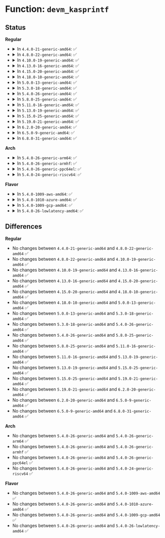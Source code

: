 # Function: <code>devm_kasprintf</code>

## Status
<b>Regular</b>
<ul>
<li>
<details>
<summary>In <code>4.4.0-21-generic-amd64</code>: ✅</summary>

```c
char * devm_kasprintf(struct device * dev, gfp_t gfp, const char * fmt, void (anon))
```

```json
{
  "name": "devm_kasprintf",
  "collision_type": "Unique Global",
  "inline_type": "No",
  "funcs": [
    {
      "addr": 18446744071584414336,
      "name": "devm_kasprintf",
      "external": true,
      "loc": "drivers/base/devres.c:863",
      "file": "drivers/base/devres.c",
      "inline": "seen, unknown",
      "caller_inline": [],
      "caller_func": [
        "drivers/misc/sram.c:sram_probe"
      ]
    }
  ],
  "symbols": [
    {
      "addr": 18446744071584414336,
      "name": "devm_kasprintf",
      "section": ".text",
      "bind": "STB_GLOBAL",
      "size": 101
    }
  ]
}
```
</details>
</li>
<li>
<details>
<summary>In <code>4.8.0-22-generic-amd64</code>: ✅</summary>

```c
char * devm_kasprintf(struct device * dev, gfp_t gfp, const char * fmt, void (anon))
```

```json
{
  "name": "devm_kasprintf",
  "collision_type": "Unique Global",
  "inline_type": "No",
  "funcs": [
    {
      "addr": 18446744071584749664,
      "name": "devm_kasprintf",
      "external": true,
      "loc": "drivers/base/devres.c:863",
      "file": "drivers/base/devres.c",
      "inline": "seen, unknown",
      "caller_inline": [],
      "caller_func": [
        "drivers/misc/sram.c:sram_probe"
      ]
    }
  ],
  "symbols": [
    {
      "addr": 18446744071584749664,
      "name": "devm_kasprintf",
      "section": ".text",
      "bind": "STB_GLOBAL",
      "size": 101
    }
  ]
}
```
</details>
</li>
<li>
<details>
<summary>In <code>4.10.0-19-generic-amd64</code>: ✅</summary>

```c
char * devm_kasprintf(struct device * dev, gfp_t gfp, const char * fmt, void (anon))
```

```json
{
  "name": "devm_kasprintf",
  "collision_type": "Unique Global",
  "inline_type": "No",
  "funcs": [
    {
      "addr": 18446744071584939792,
      "name": "devm_kasprintf",
      "external": true,
      "loc": "drivers/base/devres.c:864",
      "file": "drivers/base/devres.c",
      "inline": "seen, unknown",
      "caller_inline": [],
      "caller_func": [
        "drivers/misc/sram.c:sram_probe"
      ]
    }
  ],
  "symbols": [
    {
      "addr": 18446744071584939792,
      "name": "devm_kasprintf",
      "section": ".text",
      "bind": "STB_GLOBAL",
      "size": 101
    }
  ]
}
```
</details>
</li>
<li>
<details>
<summary>In <code>4.13.0-16-generic-amd64</code>: ✅</summary>

```c
char * devm_kasprintf(struct device * dev, gfp_t gfp, const char * fmt, void (anon))
```

```json
{
  "name": "devm_kasprintf",
  "collision_type": "Unique Global",
  "inline_type": "No",
  "funcs": [
    {
      "addr": 18446744071585024624,
      "name": "devm_kasprintf",
      "external": true,
      "loc": "drivers/base/devres.c:864",
      "file": "drivers/base/devres.c",
      "inline": "seen, unknown",
      "caller_inline": [],
      "caller_func": [
        "drivers/misc/sram.c:sram_probe"
      ]
    }
  ],
  "symbols": [
    {
      "addr": 18446744071585024624,
      "name": "devm_kasprintf",
      "section": ".text",
      "bind": "STB_GLOBAL",
      "size": 102
    }
  ]
}
```
</details>
</li>
<li>
<details>
<summary>In <code>4.15.0-20-generic-amd64</code>: ✅</summary>

```c
char * devm_kasprintf(struct device * dev, gfp_t gfp, const char * fmt, void (anon))
```

```json
{
  "name": "devm_kasprintf",
  "collision_type": "Unique Global",
  "inline_type": "No",
  "funcs": [
    {
      "addr": 18446744071585447232,
      "name": "devm_kasprintf",
      "external": true,
      "loc": "drivers/base/devres.c:864",
      "file": "drivers/base/devres.c",
      "inline": "seen, unknown",
      "caller_inline": [],
      "caller_func": [
        "drivers/misc/sram.c:sram_probe"
      ]
    }
  ],
  "symbols": [
    {
      "addr": 18446744071585447232,
      "name": "devm_kasprintf",
      "section": ".text",
      "bind": "STB_GLOBAL",
      "size": 102
    }
  ]
}
```
</details>
</li>
<li>
<details>
<summary>In <code>4.18.0-10-generic-amd64</code>: ✅</summary>

```c
char * devm_kasprintf(struct device * dev, gfp_t gfp, const char * fmt, void (anon))
```

```json
{
  "name": "devm_kasprintf",
  "collision_type": "Unique Global",
  "inline_type": "No",
  "funcs": [
    {
      "addr": 18446744071585690464,
      "name": "devm_kasprintf",
      "external": true,
      "loc": "drivers/base/devres.c:868",
      "file": "drivers/base/devres.c",
      "inline": "seen, unknown",
      "caller_inline": [],
      "caller_func": [
        "drivers/misc/sram.c:sram_probe"
      ]
    }
  ],
  "symbols": [
    {
      "addr": 18446744071585690464,
      "name": "devm_kasprintf",
      "section": ".text",
      "bind": "STB_GLOBAL",
      "size": 101
    }
  ]
}
```
</details>
</li>
<li>
<details>
<summary>In <code>5.0.0-13-generic-amd64</code>: ✅</summary>

```c
char * devm_kasprintf(struct device * dev, gfp_t gfp, const char * fmt, void (anon))
```

```json
{
  "name": "devm_kasprintf",
  "collision_type": "Unique Global",
  "inline_type": "No",
  "funcs": [
    {
      "addr": 18446744071585820496,
      "name": "devm_kasprintf",
      "external": true,
      "loc": "drivers/base/devres.c:898",
      "file": "drivers/base/devres.c",
      "inline": "seen, unknown",
      "caller_inline": [],
      "caller_func": [
        "drivers/misc/sram.c:sram_probe",
        "drivers/power/supply/charger-manager.c:charger_manager_probe",
        "drivers/mmc/core/slot-gpio.c:mmc_gpio_alloc",
        "drivers/mmc/core/slot-gpio.c:mmc_gpio_alloc"
      ]
    }
  ],
  "symbols": [
    {
      "addr": 18446744071585820496,
      "name": "devm_kasprintf",
      "section": ".text",
      "bind": "STB_GLOBAL",
      "size": 101
    }
  ]
}
```
</details>
</li>
<li>
<details>
<summary>In <code>5.3.0-18-generic-amd64</code>: ✅</summary>

```c
char * devm_kasprintf(struct device * dev, gfp_t gfp, const char * fmt, void (anon))
```

```json
{
  "name": "devm_kasprintf",
  "collision_type": "Unique Global",
  "inline_type": "No",
  "funcs": [
    {
      "addr": 18446744071586054176,
      "name": "devm_kasprintf",
      "external": true,
      "loc": "drivers/base/devres.c:920",
      "file": "drivers/base/devres.c",
      "inline": "seen, unknown",
      "caller_inline": [],
      "caller_func": [
        "drivers/pinctrl/core.c:pinctrl_enable",
        "drivers/misc/sram.c:sram_reserve_regions",
        "drivers/ata/libata-core.c:ata_host_activate",
        "drivers/spi/spi.c:spi_register_controller",
        "drivers/power/supply/charger-manager.c:charger_manager_probe",
        "drivers/mmc/core/slot-gpio.c:mmc_gpio_alloc",
        "drivers/mmc/core/slot-gpio.c:mmc_gpio_alloc"
      ]
    }
  ],
  "symbols": [
    {
      "addr": 18446744071586054176,
      "name": "devm_kasprintf",
      "section": ".text",
      "bind": "STB_GLOBAL",
      "size": 101
    }
  ]
}
```
</details>
</li>
<li>
<details>
<summary>In <code>5.4.0-26-generic-amd64</code>: ✅</summary>

```c
char * devm_kasprintf(struct device * dev, gfp_t gfp, const char * fmt, void (anon))
```

```json
{
  "name": "devm_kasprintf",
  "collision_type": "Unique Global",
  "inline_type": "No",
  "funcs": [
    {
      "addr": 18446744071586202208,
      "name": "devm_kasprintf",
      "external": true,
      "loc": "drivers/base/devres.c:920",
      "file": "drivers/base/devres.c",
      "inline": "seen, unknown",
      "caller_inline": [],
      "caller_func": [
        "drivers/pinctrl/core.c:pinctrl_enable",
        "drivers/misc/sram.c:sram_reserve_regions",
        "drivers/spi/spi.c:spi_register_controller",
        "drivers/power/supply/charger-manager.c:charger_manager_probe",
        "drivers/mmc/core/slot-gpio.c:mmc_gpio_alloc",
        "drivers/mmc/core/slot-gpio.c:mmc_gpio_alloc"
      ]
    }
  ],
  "symbols": [
    {
      "addr": 18446744071586202208,
      "name": "devm_kasprintf",
      "section": ".text",
      "bind": "STB_GLOBAL",
      "size": 101
    }
  ]
}
```
</details>
</li>
<li>
<details>
<summary>In <code>5.8.0-25-generic-amd64</code>: ✅</summary>

```c
char * devm_kasprintf(struct device * dev, gfp_t gfp, const char * fmt, void (anon))
```

```json
{
  "name": "devm_kasprintf",
  "collision_type": "Unique Global",
  "inline_type": "No",
  "funcs": [
    {
      "addr": 18446744071586965136,
      "name": "devm_kasprintf",
      "external": true,
      "loc": "drivers/base/devres.c:920",
      "file": "drivers/base/devres.c",
      "inline": "seen, unknown",
      "caller_inline": [],
      "caller_func": [
        "lib/devres.c:__devm_ioremap_resource",
        "drivers/pinctrl/core.c:pinctrl_init_device_debugfs",
        "drivers/misc/sram.c:sram_add_partition",
        "drivers/spi/spi.c:spi_get_gpio_descs",
        "drivers/power/supply/charger-manager.c:charger_manager_prepare_sysfs",
        "drivers/mmc/core/slot-gpio.c:mmc_gpio_alloc",
        "drivers/mmc/core/slot-gpio.c:mmc_gpio_alloc"
      ]
    }
  ],
  "symbols": [
    {
      "addr": 18446744071586965136,
      "name": "devm_kasprintf",
      "section": ".text",
      "bind": "STB_GLOBAL",
      "size": 101
    }
  ]
}
```
</details>
</li>
<li>
<details>
<summary>In <code>5.11.0-16-generic-amd64</code>: ✅</summary>

```c
char * devm_kasprintf(struct device * dev, gfp_t gfp, const char * fmt, void (anon))
```

```json
{
  "name": "devm_kasprintf",
  "collision_type": "Unique Global",
  "inline_type": "No",
  "funcs": [
    {
      "addr": 18446744071587050480,
      "name": "devm_kasprintf",
      "external": true,
      "loc": "drivers/base/devres.c:1036",
      "file": "drivers/base/devres.c",
      "inline": "seen, unknown",
      "caller_inline": [],
      "caller_func": [
        "lib/devres.c:__devm_ioremap_resource",
        "drivers/pinctrl/core.c:pinctrl_init_device_debugfs",
        "drivers/pci/pci.c:devm_pci_remap_cfg_resource",
        "drivers/misc/sram.c:sram_add_partition",
        "drivers/spi/spi.c:spi_get_gpio_descs",
        "drivers/power/supply/charger-manager.c:charger_manager_prepare_sysfs",
        "drivers/mmc/core/slot-gpio.c:mmc_gpio_alloc",
        "drivers/mmc/core/slot-gpio.c:mmc_gpio_alloc"
      ]
    }
  ],
  "symbols": [
    {
      "addr": 18446744071587050480,
      "name": "devm_kasprintf",
      "section": ".text",
      "bind": "STB_GLOBAL",
      "size": 101
    }
  ]
}
```
</details>
</li>
<li>
<details>
<summary>In <code>5.13.0-19-generic-amd64</code>: ✅</summary>

```c
char * devm_kasprintf(struct device * dev, gfp_t gfp, const char * fmt, void (anon))
```

```json
{
  "name": "devm_kasprintf",
  "collision_type": "Unique Global",
  "inline_type": "No",
  "funcs": [
    {
      "addr": 18446744071586934272,
      "name": "devm_kasprintf",
      "external": true,
      "loc": "drivers/base/devres.c:1036",
      "file": "drivers/base/devres.c",
      "inline": "seen, unknown",
      "caller_inline": [],
      "caller_func": [
        "lib/devres.c:__devm_ioremap_resource",
        "drivers/pinctrl/core.c:pinctrl_init_device_debugfs",
        "drivers/pci/pci.c:devm_pci_remap_cfg_resource",
        "drivers/misc/sram.c:sram_reserve_regions",
        "drivers/spi/spi.c:spi_get_gpio_descs",
        "drivers/power/supply/charger-manager.c:charger_manager_probe",
        "drivers/mmc/core/slot-gpio.c:mmc_gpio_alloc",
        "drivers/mmc/core/slot-gpio.c:mmc_gpio_alloc"
      ]
    }
  ],
  "symbols": [
    {
      "addr": 18446744071586934272,
      "name": "devm_kasprintf",
      "section": ".text",
      "bind": "STB_GLOBAL",
      "size": 101
    }
  ]
}
```
</details>
</li>
<li>
<details>
<summary>In <code>5.15.0-25-generic-amd64</code>: ✅</summary>

```c
char * devm_kasprintf(struct device * dev, gfp_t gfp, const char * fmt, void (anon))
```

```json
{
  "name": "devm_kasprintf",
  "collision_type": "Unique Global",
  "inline_type": "No",
  "funcs": [
    {
      "addr": 18446744071587497728,
      "name": "devm_kasprintf",
      "external": true,
      "loc": "drivers/base/devres.c:1025",
      "file": "drivers/base/devres.c",
      "inline": "seen, unknown",
      "caller_inline": [],
      "caller_func": [
        "lib/devres.c:__devm_ioremap_resource",
        "drivers/pinctrl/core.c:pinctrl_init_device_debugfs",
        "drivers/pci/pci.c:devm_pci_remap_cfg_resource",
        "drivers/misc/sram.c:sram_add_partition",
        "drivers/spi/spi.c:spi_get_gpio_descs",
        "drivers/power/supply/charger-manager.c:charger_manager_probe",
        "drivers/mmc/core/slot-gpio.c:mmc_gpio_alloc",
        "drivers/mmc/core/slot-gpio.c:mmc_gpio_alloc"
      ]
    }
  ],
  "symbols": [
    {
      "addr": 18446744071587497728,
      "name": "devm_kasprintf",
      "section": ".text",
      "bind": "STB_GLOBAL",
      "size": 101
    }
  ]
}
```
</details>
</li>
<li>
<details>
<summary>In <code>5.19.0-21-generic-amd64</code>: ✅</summary>

```c
char * devm_kasprintf(struct device * dev, gfp_t gfp, const char * fmt, void (anon))
```

```json
{
  "name": "devm_kasprintf",
  "collision_type": "Unique Global",
  "inline_type": "No",
  "funcs": [
    {
      "addr": 18446744071588821088,
      "name": "devm_kasprintf",
      "external": true,
      "loc": "drivers/base/devres.c:1025",
      "file": "drivers/base/devres.c",
      "inline": "seen, unknown",
      "caller_inline": [],
      "caller_func": [
        "lib/devres.c:__devm_ioremap_resource",
        "drivers/pinctrl/core.c:pinctrl_init_device_debugfs",
        "drivers/pci/pci.c:devm_pci_remap_cfg_resource",
        "drivers/misc/sram.c:sram_add_partition",
        "drivers/spi/spi.c:spi_get_gpio_descs",
        "drivers/power/supply/charger-manager.c:charger_manager_probe",
        "drivers/mmc/core/slot-gpio.c:mmc_gpio_alloc",
        "drivers/mmc/core/slot-gpio.c:mmc_gpio_alloc"
      ]
    }
  ],
  "symbols": [
    {
      "addr": 18446744071588821088,
      "name": "devm_kasprintf",
      "section": ".text",
      "bind": "STB_GLOBAL",
      "size": 127
    }
  ]
}
```
</details>
</li>
<li>
<details>
<summary>In <code>6.2.0-20-generic-amd64</code>: ✅</summary>

```c
char * devm_kasprintf(struct device * dev, gfp_t gfp, const char * fmt, void (anon))
```

```json
{
  "name": "devm_kasprintf",
  "collision_type": "Unique Global",
  "inline_type": "No",
  "funcs": [
    {
      "addr": 18446744071590320032,
      "name": "devm_kasprintf",
      "external": true,
      "loc": "drivers/base/devres.c:1030",
      "file": "drivers/base/devres.c",
      "inline": "seen, unknown",
      "caller_inline": [],
      "caller_func": [
        "lib/devres.c:__devm_ioremap_resource",
        "drivers/pinctrl/core.c:pinctrl_init_device_debugfs",
        "drivers/misc/sram.c:sram_add_partition",
        "drivers/spi/spi.c:spi_get_gpio_descs",
        "drivers/power/supply/charger-manager.c:charger_manager_probe",
        "drivers/mmc/core/slot-gpio.c:mmc_gpio_alloc",
        "drivers/mmc/core/slot-gpio.c:mmc_gpio_alloc"
      ]
    }
  ],
  "symbols": [
    {
      "addr": 18446744071590320032,
      "name": "devm_kasprintf",
      "section": ".text",
      "bind": "STB_GLOBAL",
      "size": 127
    }
  ]
}
```
</details>
</li>
<li>
<details>
<summary>In <code>6.5.0-9-generic-amd64</code>: ✅</summary>

```c
char * devm_kasprintf(struct device * dev, gfp_t gfp, const char * fmt, void (anon))
```

```json
{
  "name": "devm_kasprintf",
  "collision_type": "Unique Global",
  "inline_type": "No",
  "funcs": [
    {
      "addr": 18446744071590639920,
      "name": "devm_kasprintf",
      "external": true,
      "loc": "drivers/base/devres.c:1031",
      "file": "drivers/base/devres.c",
      "inline": "seen, unknown",
      "caller_inline": [],
      "caller_func": [
        "lib/devres.c:__devm_ioremap_resource",
        "drivers/pinctrl/core.c:pinctrl_init_device_debugfs",
        "drivers/misc/sram.c:sram_add_partition",
        "drivers/spi/spi.c:spi_get_gpio_descs",
        "drivers/power/supply/charger-manager.c:charger_manager_probe",
        "drivers/mmc/core/slot-gpio.c:mmc_gpio_alloc",
        "drivers/mmc/core/slot-gpio.c:mmc_gpio_alloc"
      ]
    }
  ],
  "symbols": [
    {
      "addr": 18446744071590639920,
      "name": "devm_kasprintf",
      "section": ".text",
      "bind": "STB_GLOBAL",
      "size": 127
    }
  ]
}
```
</details>
</li>
<li>
<details>
<summary>In <code>6.8.0-31-generic-amd64</code>: ✅</summary>

```c
char * devm_kasprintf(struct device * dev, gfp_t gfp, const char * fmt, void (anon))
```

```json
{
  "name": "devm_kasprintf",
  "collision_type": "Unique Global",
  "inline_type": "No",
  "funcs": [
    {
      "addr": 18446744071590999984,
      "name": "devm_kasprintf",
      "external": true,
      "loc": "drivers/base/devres.c:1031",
      "file": "drivers/base/devres.c",
      "inline": "seen, unknown",
      "caller_inline": [],
      "caller_func": [
        "lib/devres.c:__devm_ioremap_resource",
        "drivers/pinctrl/core.c:pinctrl_init_device_debugfs",
        "drivers/misc/sram.c:sram_add_partition",
        "drivers/spi/spi.c:spi_get_gpio_descs",
        "drivers/power/supply/charger-manager.c:charger_manager_probe",
        "drivers/mmc/core/slot-gpio.c:mmc_gpio_alloc",
        "drivers/mmc/core/slot-gpio.c:mmc_gpio_alloc",
        "drivers/nvmem/core.c:nvmem_populate_sysfs_cells"
      ]
    }
  ],
  "symbols": [
    {
      "addr": 18446744071590999984,
      "name": "devm_kasprintf",
      "section": ".text",
      "bind": "STB_GLOBAL",
      "size": 127
    }
  ]
}
```
</details>
</li>
</ul>
<b>Arch</b>
<ul>
<li>
<details>
<summary>In <code>5.4.0-26-generic-arm64</code>: ✅</summary>

```c
char * devm_kasprintf(struct device * dev, gfp_t gfp, const char * fmt, void (anon))
```

```json
{
  "name": "devm_kasprintf",
  "collision_type": "Unique Global",
  "inline_type": "No",
  "funcs": [
    {
      "addr": 18446603336499002864,
      "name": "devm_kasprintf",
      "external": true,
      "loc": "drivers/base/devres.c:920",
      "file": "drivers/base/devres.c",
      "inline": "seen, unknown",
      "caller_inline": [],
      "caller_func": [
        "drivers/pinctrl/core.c:pinctrl_enable",
        "drivers/pinctrl/bcm/pinctrl-iproc-gpio.c:iproc_gpio_probe",
        "drivers/pci/controller/pci-aardvark.c:advk_pcie_probe",
        "drivers/clk/bcm/clk-bcm2835.c:bcm2835_register_pll_divider",
        "drivers/clk/mvebu/armada_ap_cp_helper.c:ap_cp_unique_name",
        "drivers/soc/fsl/guts.c:fsl_guts_probe",
        "drivers/soc/fsl/guts.c:fsl_guts_probe",
        "drivers/soc/fsl/guts.c:fsl_guts_probe",
        "drivers/soc/fsl/guts.c:fsl_guts_probe",
        "drivers/misc/sram.c:sram_reserve_regions",
        "drivers/spi/spi.c:spi_register_controller",
        "drivers/power/supply/charger-manager.c:charger_manager_probe",
        "drivers/mmc/core/slot-gpio.c:mmc_gpio_alloc",
        "drivers/mmc/core/slot-gpio.c:mmc_gpio_alloc",
        "drivers/perf/arm-ccn.c:arm_ccn_probe",
        "drivers/perf/hisilicon/hisi_uncore_l3c_pmu.c:hisi_l3c_pmu_probe",
        "drivers/perf/hisilicon/hisi_uncore_hha_pmu.c:hisi_hha_pmu_probe",
        "drivers/perf/hisilicon/hisi_uncore_ddrc_pmu.c:hisi_ddrc_pmu_probe",
        "drivers/perf/qcom_l3_pmu.c:qcom_l3_cache_pmu_probe",
        "drivers/perf/xgene_pmu.c:xgene_pmu_dev_name",
        "drivers/perf/xgene_pmu.c:xgene_pmu_dev_name",
        "drivers/perf/xgene_pmu.c:xgene_pmu_dev_name",
        "drivers/perf/xgene_pmu.c:xgene_pmu_dev_name",
        "drivers/perf/xgene_pmu.c:xgene_pmu_dev_name",
        "drivers/perf/xgene_pmu.c:xgene_pmu_dev_name"
      ]
    }
  ],
  "symbols": [
    {
      "addr": 18446603336499002864,
      "name": "devm_kasprintf",
      "section": ".text",
      "bind": "STB_GLOBAL",
      "size": 160
    }
  ]
}
```
</details>
</li>
<li>
<details>
<summary>In <code>5.4.0-26-generic-armhf</code>: ✅</summary>

```c
char * devm_kasprintf(struct device * dev, gfp_t gfp, const char * fmt, void (anon))
```

```json
{
  "name": "devm_kasprintf",
  "collision_type": "Unique Global",
  "inline_type": "No",
  "funcs": [
    {
      "addr": 3231569456,
      "name": "devm_kasprintf",
      "external": true,
      "loc": "drivers/base/devres.c:920",
      "file": "drivers/base/devres.c",
      "inline": "seen, unknown",
      "caller_inline": [],
      "caller_func": [
        "arch/arm/mach-imx/mmdc.c:imx_mmdc_probe",
        "drivers/pinctrl/core.c:pinctrl_enable",
        "drivers/pinctrl/meson/pinctrl-meson.c:meson_map_resource",
        "drivers/pinctrl/pinctrl-rza1.c:rza1_pinctrl_probe",
        "drivers/pinctrl/pinctrl-rza1.c:rza1_gpio_register",
        "drivers/pinctrl/pinctrl-rza2.c:rza2_pinctrl_probe",
        "drivers/pinctrl/nuvoton/pinctrl-npcm7xx.c:npcm7xx_gpio_of",
        "drivers/gpio/gpio-htc-egpio.c:egpio_probe",
        "drivers/gpio/gpio-omap.c:omap_gpio_probe",
        "drivers/pci/controller/pci-mvebu.c:mvebu_pcie_probe",
        "drivers/pci/controller/pci-mvebu.c:mvebu_pcie_probe",
        "drivers/pci/controller/pci-tegra.c:tegra_pcie_parse_dt",
        "drivers/dma/ti/edma.c:edma_probe",
        "drivers/dma/ti/edma.c:edma_probe",
        "drivers/soc/fsl/guts.c:fsl_guts_probe",
        "drivers/soc/fsl/guts.c:fsl_guts_probe",
        "drivers/soc/fsl/guts.c:fsl_guts_probe",
        "drivers/soc/fsl/guts.c:fsl_guts_probe",
        "drivers/misc/sram.c:sram_reserve_regions",
        "drivers/mtd/nand/raw/omap2.c:omap_nand_probe",
        "drivers/spi/spi.c:spi_register_controller",
        "drivers/power/supply/charger-manager.c:charger_manager_probe",
        "drivers/mmc/core/slot-gpio.c:mmc_gpio_alloc",
        "drivers/mmc/core/slot-gpio.c:mmc_gpio_alloc",
        "drivers/perf/arm-ccn.c:arm_ccn_probe",
        "sound/soc/soc-dapm.c:snd_soc_dapm_new_dai",
        "sound/soc/soc-dapm.c:snd_soc_dapm_alloc_kcontrol"
      ]
    }
  ],
  "symbols": [
    {
      "addr": 3231569456,
      "name": "devm_kasprintf",
      "section": ".text",
      "bind": "STB_GLOBAL",
      "size": 100
    }
  ]
}
```
</details>
</li>
<li>
<details>
<summary>In <code>5.4.0-26-generic-ppc64el</code>: ✅</summary>

```c
char * devm_kasprintf(struct device * dev, gfp_t gfp, const char * fmt, void (anon))
```

```json
{
  "name": "devm_kasprintf",
  "collision_type": "Unique Global",
  "inline_type": "No",
  "funcs": [
    {
      "addr": 13835058055292163408,
      "name": "devm_kasprintf",
      "external": true,
      "loc": "drivers/base/devres.c:920",
      "file": "drivers/base/devres.c",
      "inline": "seen, unknown",
      "caller_inline": [],
      "caller_func": [
        "drivers/pinctrl/core.c:pinctrl_enable",
        "drivers/soc/fsl/guts.c:fsl_guts_probe",
        "drivers/soc/fsl/guts.c:fsl_guts_probe",
        "drivers/soc/fsl/guts.c:fsl_guts_probe",
        "drivers/soc/fsl/guts.c:fsl_guts_probe",
        "drivers/misc/sram.c:sram_reserve_regions",
        "drivers/ata/libata-core.c:ata_host_activate",
        "drivers/spi/spi.c:spi_register_controller",
        "drivers/power/supply/charger-manager.c:charger_manager_probe",
        "drivers/mmc/core/slot-gpio.c:mmc_gpio_alloc",
        "drivers/mmc/core/slot-gpio.c:mmc_gpio_alloc"
      ]
    }
  ],
  "symbols": [
    {
      "addr": 13835058055292163408,
      "name": "devm_kasprintf",
      "section": ".text",
      "bind": "STB_GLOBAL",
      "size": 72
    }
  ]
}
```
</details>
</li>
<li>
<details>
<summary>In <code>5.4.0-24-generic-riscv64</code>: ✅</summary>

```c
char * devm_kasprintf(struct device * dev, gfp_t gfp, const char * fmt, void (anon))
```

```json
{
  "name": "devm_kasprintf",
  "collision_type": "Unique Global",
  "inline_type": "No",
  "funcs": [
    {
      "addr": 18446743936276375206,
      "name": "devm_kasprintf",
      "external": true,
      "loc": "drivers/base/devres.c:920",
      "file": "drivers/base/devres.c",
      "inline": "seen, unknown",
      "caller_inline": [],
      "caller_func": [
        "drivers/pinctrl/core.c:pinctrl_enable",
        "drivers/misc/sram.c:sram_reserve_regions",
        "drivers/spi/spi.c:spi_register_controller",
        "drivers/power/supply/charger-manager.c:charger_manager_probe",
        "drivers/mmc/core/slot-gpio.c:mmc_gpio_alloc",
        "drivers/mmc/core/slot-gpio.c:mmc_gpio_alloc"
      ]
    }
  ],
  "symbols": [
    {
      "addr": 18446743936276375206,
      "name": "devm_kasprintf",
      "section": ".text",
      "bind": "STB_GLOBAL",
      "size": 80
    }
  ]
}
```
</details>
</li>
</ul>
<b>Flavor</b>
<ul>
<li>
<details>
<summary>In <code>5.4.0-1009-aws-amd64</code>: ✅</summary>

```c
char * devm_kasprintf(struct device * dev, gfp_t gfp, const char * fmt, void (anon))
```

```json
{
  "name": "devm_kasprintf",
  "collision_type": "Unique Global",
  "inline_type": "No",
  "funcs": [
    {
      "addr": 18446744071585962416,
      "name": "devm_kasprintf",
      "external": true,
      "loc": "drivers/base/devres.c:920",
      "file": "drivers/base/devres.c",
      "inline": "seen, unknown",
      "caller_inline": [],
      "caller_func": [
        "drivers/pinctrl/core.c:pinctrl_enable",
        "drivers/misc/sram.c:sram_reserve_regions",
        "drivers/spi/spi.c:spi_register_controller",
        "drivers/mmc/core/slot-gpio.c:mmc_gpio_alloc",
        "drivers/mmc/core/slot-gpio.c:mmc_gpio_alloc"
      ]
    }
  ],
  "symbols": [
    {
      "addr": 18446744071585962416,
      "name": "devm_kasprintf",
      "section": ".text",
      "bind": "STB_GLOBAL",
      "size": 101
    }
  ]
}
```
</details>
</li>
<li>
<details>
<summary>In <code>5.4.0-1010-azure-amd64</code>: ✅</summary>

```c
char * devm_kasprintf(struct device * dev, gfp_t gfp, const char * fmt, void (anon))
```

```json
{
  "name": "devm_kasprintf",
  "collision_type": "Unique Global",
  "inline_type": "No",
  "funcs": [
    {
      "addr": 18446744071585811680,
      "name": "devm_kasprintf",
      "external": true,
      "loc": "drivers/base/devres.c:920",
      "file": "drivers/base/devres.c",
      "inline": "seen, unknown",
      "caller_inline": [],
      "caller_func": [
        "drivers/pinctrl/core.c:pinctrl_enable",
        "drivers/misc/sram.c:sram_reserve_regions",
        "drivers/spi/spi.c:spi_register_controller"
      ]
    }
  ],
  "symbols": [
    {
      "addr": 18446744071585811680,
      "name": "devm_kasprintf",
      "section": ".text",
      "bind": "STB_GLOBAL",
      "size": 101
    }
  ]
}
```
</details>
</li>
<li>
<details>
<summary>In <code>5.4.0-1009-gcp-amd64</code>: ✅</summary>

```c
char * devm_kasprintf(struct device * dev, gfp_t gfp, const char * fmt, void (anon))
```

```json
{
  "name": "devm_kasprintf",
  "collision_type": "Unique Global",
  "inline_type": "No",
  "funcs": [
    {
      "addr": 18446744071586152224,
      "name": "devm_kasprintf",
      "external": true,
      "loc": "drivers/base/devres.c:920",
      "file": "drivers/base/devres.c",
      "inline": "seen, unknown",
      "caller_inline": [],
      "caller_func": [
        "drivers/pinctrl/core.c:pinctrl_enable",
        "drivers/misc/sram.c:sram_reserve_regions",
        "drivers/spi/spi.c:spi_register_controller",
        "drivers/power/supply/charger-manager.c:charger_manager_probe",
        "drivers/mmc/core/slot-gpio.c:mmc_gpio_alloc",
        "drivers/mmc/core/slot-gpio.c:mmc_gpio_alloc"
      ]
    }
  ],
  "symbols": [
    {
      "addr": 18446744071586152224,
      "name": "devm_kasprintf",
      "section": ".text",
      "bind": "STB_GLOBAL",
      "size": 101
    }
  ]
}
```
</details>
</li>
<li>
<details>
<summary>In <code>5.4.0-26-lowlatency-amd64</code>: ✅</summary>

```c
char * devm_kasprintf(struct device * dev, gfp_t gfp, const char * fmt, void (anon))
```

```json
{
  "name": "devm_kasprintf",
  "collision_type": "Unique Global",
  "inline_type": "No",
  "funcs": [
    {
      "addr": 18446744071586260928,
      "name": "devm_kasprintf",
      "external": true,
      "loc": "drivers/base/devres.c:920",
      "file": "drivers/base/devres.c",
      "inline": "seen, unknown",
      "caller_inline": [],
      "caller_func": [
        "drivers/pinctrl/core.c:pinctrl_enable",
        "drivers/misc/sram.c:sram_reserve_regions",
        "drivers/spi/spi.c:spi_register_controller",
        "drivers/power/supply/charger-manager.c:charger_manager_probe",
        "drivers/mmc/core/slot-gpio.c:mmc_gpio_alloc",
        "drivers/mmc/core/slot-gpio.c:mmc_gpio_alloc"
      ]
    }
  ],
  "symbols": [
    {
      "addr": 18446744071586260928,
      "name": "devm_kasprintf",
      "section": ".text",
      "bind": "STB_GLOBAL",
      "size": 101
    }
  ]
}
```
</details>
</li>
</ul>

## Differences
<b>Regular</b>
<ul>
<li>
No changes between <code>4.4.0-21-generic-amd64</code> and <code>4.8.0-22-generic-amd64</code> ✅
</li>
<li>
No changes between <code>4.8.0-22-generic-amd64</code> and <code>4.10.0-19-generic-amd64</code> ✅
</li>
<li>
No changes between <code>4.10.0-19-generic-amd64</code> and <code>4.13.0-16-generic-amd64</code> ✅
</li>
<li>
No changes between <code>4.13.0-16-generic-amd64</code> and <code>4.15.0-20-generic-amd64</code> ✅
</li>
<li>
No changes between <code>4.15.0-20-generic-amd64</code> and <code>4.18.0-10-generic-amd64</code> ✅
</li>
<li>
No changes between <code>4.18.0-10-generic-amd64</code> and <code>5.0.0-13-generic-amd64</code> ✅
</li>
<li>
No changes between <code>5.0.0-13-generic-amd64</code> and <code>5.3.0-18-generic-amd64</code> ✅
</li>
<li>
No changes between <code>5.3.0-18-generic-amd64</code> and <code>5.4.0-26-generic-amd64</code> ✅
</li>
<li>
No changes between <code>5.4.0-26-generic-amd64</code> and <code>5.8.0-25-generic-amd64</code> ✅
</li>
<li>
No changes between <code>5.8.0-25-generic-amd64</code> and <code>5.11.0-16-generic-amd64</code> ✅
</li>
<li>
No changes between <code>5.11.0-16-generic-amd64</code> and <code>5.13.0-19-generic-amd64</code> ✅
</li>
<li>
No changes between <code>5.13.0-19-generic-amd64</code> and <code>5.15.0-25-generic-amd64</code> ✅
</li>
<li>
No changes between <code>5.15.0-25-generic-amd64</code> and <code>5.19.0-21-generic-amd64</code> ✅
</li>
<li>
No changes between <code>5.19.0-21-generic-amd64</code> and <code>6.2.0-20-generic-amd64</code> ✅
</li>
<li>
No changes between <code>6.2.0-20-generic-amd64</code> and <code>6.5.0-9-generic-amd64</code> ✅
</li>
<li>
No changes between <code>6.5.0-9-generic-amd64</code> and <code>6.8.0-31-generic-amd64</code> ✅
</li>
</ul>
<b>Arch</b>
<ul>
<li>
No changes between <code>5.4.0-26-generic-amd64</code> and <code>5.4.0-26-generic-arm64</code> ✅
</li>
<li>
No changes between <code>5.4.0-26-generic-amd64</code> and <code>5.4.0-26-generic-armhf</code> ✅
</li>
<li>
No changes between <code>5.4.0-26-generic-amd64</code> and <code>5.4.0-26-generic-ppc64el</code> ✅
</li>
<li>
No changes between <code>5.4.0-26-generic-amd64</code> and <code>5.4.0-24-generic-riscv64</code> ✅
</li>
</ul>
<b>Flavor</b>
<ul>
<li>
No changes between <code>5.4.0-26-generic-amd64</code> and <code>5.4.0-1009-aws-amd64</code> ✅
</li>
<li>
No changes between <code>5.4.0-26-generic-amd64</code> and <code>5.4.0-1010-azure-amd64</code> ✅
</li>
<li>
No changes between <code>5.4.0-26-generic-amd64</code> and <code>5.4.0-1009-gcp-amd64</code> ✅
</li>
<li>
No changes between <code>5.4.0-26-generic-amd64</code> and <code>5.4.0-26-lowlatency-amd64</code> ✅
</li>
</ul>
